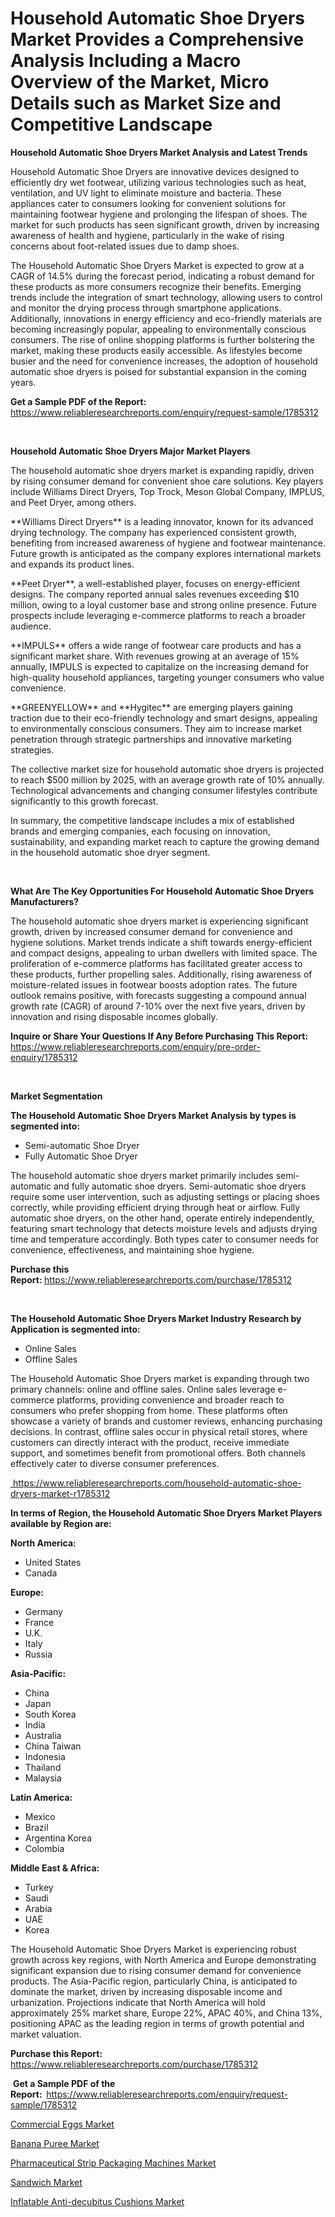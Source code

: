 <p><h1>Household Automatic Shoe Dryers Market Provides a Comprehensive Analysis Including a Macro Overview of the Market, Micro Details such as Market Size and Competitive Landscape</h1></p><p><strong>Household Automatic Shoe Dryers Market Analysis and Latest Trends</strong></p>
<p><p>Household Automatic Shoe Dryers are innovative devices designed to efficiently dry wet footwear, utilizing various technologies such as heat, ventilation, and UV light to eliminate moisture and bacteria. These appliances cater to consumers looking for convenient solutions for maintaining footwear hygiene and prolonging the lifespan of shoes. The market for such products has seen significant growth, driven by increasing awareness of health and hygiene, particularly in the wake of rising concerns about foot-related issues due to damp shoes.</p><p>The Household Automatic Shoe Dryers Market is expected to grow at a CAGR of 14.5% during the forecast period, indicating a robust demand for these products as more consumers recognize their benefits. Emerging trends include the integration of smart technology, allowing users to control and monitor the drying process through smartphone applications. Additionally, innovations in energy efficiency and eco-friendly materials are becoming increasingly popular, appealing to environmentally conscious consumers. The rise of online shopping platforms is further bolstering the market, making these products easily accessible. As lifestyles become busier and the need for convenience increases, the adoption of household automatic shoe dryers is poised for substantial expansion in the coming years.</p></p>
<p><strong>Get a Sample PDF of the Report:&nbsp;</strong> <a href="https://www.reliableresearchreports.com/enquiry/request-sample/1785312?utm_campaign=118&utm_medium=2&utm_source=Github&utm_content=ia&utm_term=08102024&utm_id=household-automatic-shoe-dryers">https://www.reliableresearchreports.com/enquiry/request-sample/1785312</a></p>
<p>&nbsp;</p>
<p><strong>Household Automatic Shoe Dryers Major Market Players</strong></p>
<p><p>The household automatic shoe dryers market is expanding rapidly, driven by rising consumer demand for convenient shoe care solutions. Key players include Williams Direct Dryers, Top Trock, Meson Global Company, IMPLUS, and Peet Dryer, among others.</p><p>**Williams Direct Dryers** is a leading innovator, known for its advanced drying technology. The company has experienced consistent growth, benefiting from increased awareness of hygiene and footwear maintenance. Future growth is anticipated as the company explores international markets and expands its product lines.</p><p>**Peet Dryer**, a well-established player, focuses on energy-efficient designs. The company reported annual sales revenues exceeding $10 million, owing to a loyal customer base and strong online presence. Future prospects include leveraging e-commerce platforms to reach a broader audience.</p><p>**IMPULS** offers a wide range of footwear care products and has a significant market share. With revenues growing at an average of 15% annually, IMPULS is expected to capitalize on the increasing demand for high-quality household appliances, targeting younger consumers who value convenience.</p><p>**GREENYELLOW** and **Hygitec** are emerging players gaining traction due to their eco-friendly technology and smart designs, appealing to environmentally conscious consumers. They aim to increase market penetration through strategic partnerships and innovative marketing strategies.</p><p>The collective market size for household automatic shoe dryers is projected to reach $500 million by 2025, with an average growth rate of 10% annually. Technological advancements and changing consumer lifestyles contribute significantly to this growth forecast.</p><p>In summary, the competitive landscape includes a mix of established brands and emerging companies, each focusing on innovation, sustainability, and expanding market reach to capture the growing demand in the household automatic shoe dryer segment.</p></p>
<p>&nbsp;</p>
<p><strong>What Are The Key Opportunities For Household Automatic Shoe Dryers Manufacturers?</strong></p>
<p><p>The household automatic shoe dryers market is experiencing significant growth, driven by increased consumer demand for convenience and hygiene solutions. Market trends indicate a shift towards energy-efficient and compact designs, appealing to urban dwellers with limited space. The proliferation of e-commerce platforms has facilitated greater access to these products, further propelling sales. Additionally, rising awareness of moisture-related issues in footwear boosts adoption rates. The future outlook remains positive, with forecasts suggesting a compound annual growth rate (CAGR) of around 7-10% over the next five years, driven by innovation and rising disposable incomes globally.</p></p>
<p><strong>Inquire or Share Your Questions If Any Before Purchasing This Report:</strong> <a href="https://www.reliableresearchreports.com/enquiry/pre-order-enquiry/1785312?utm_campaign=118&utm_medium=2&utm_source=Github&utm_content=ia&utm_term=08102024&utm_id=household-automatic-shoe-dryers">https://www.reliableresearchreports.com/enquiry/pre-order-enquiry/1785312</a></p>
<p>&nbsp;</p>
<p><strong>Market Segmentation</strong></p>
<p><strong>The Household Automatic Shoe Dryers Market Analysis by types is segmented into:</strong></p>
<p><ul><li>Semi-automatic Shoe Dryer</li><li>Fully Automatic Shoe Dryer</li></ul></p>
<p><p>The household automatic shoe dryers market primarily includes semi-automatic and fully automatic shoe dryers. Semi-automatic shoe dryers require some user intervention, such as adjusting settings or placing shoes correctly, while providing efficient drying through heat or airflow. Fully automatic shoe dryers, on the other hand, operate entirely independently, featuring smart technology that detects moisture levels and adjusts drying time and temperature accordingly. Both types cater to consumer needs for convenience, effectiveness, and maintaining shoe hygiene.</p></p>
<p><strong>Purchase this Report:&nbsp;</strong><a href="https://www.reliableresearchreports.com/purchase/1785312?utm_campaign=118&utm_medium=2&utm_source=Github&utm_content=ia&utm_term=08102024&utm_id=household-automatic-shoe-dryers">https://www.reliableresearchreports.com/purchase/1785312</a></p>
<p>&nbsp;</p>
<p><strong>The Household Automatic Shoe Dryers Market Industry Research by Application is segmented into:</strong></p>
<p><ul><li>Online Sales</li><li>Offline Sales</li></ul></p>
<p><p>The Household Automatic Shoe Dryers market is expanding through two primary channels: online and offline sales. Online sales leverage e-commerce platforms, providing convenience and broader reach to consumers who prefer shopping from home. These platforms often showcase a variety of brands and customer reviews, enhancing purchasing decisions. In contrast, offline sales occur in physical retail stores, where customers can directly interact with the product, receive immediate support, and sometimes benefit from promotional offers. Both channels effectively cater to diverse consumer preferences.</p></p>
<p><a href="https://www.reliableresearchreports.com/household-automatic-shoe-dryers-market-r1785312?utm_campaign=118&utm_medium=2&utm_source=Github&utm_content=ia&utm_term=08102024&utm_id=household-automatic-shoe-dryers">&nbsp;https://www.reliableresearchreports.com/household-automatic-shoe-dryers-market-r1785312</a></p>
<p><strong>In terms of Region, the Household Automatic Shoe Dryers Market Players available by Region are:</strong></p>
<p>
    <p> <strong> North America: </strong>
        <ul>
            <li>United States</li>
            <li>Canada</li>
        </ul>
        </p> 
    <p> <strong> Europe: </strong>
        <ul>
            <li>Germany</li>
            <li>France</li>
            <li>U.K.</li>
            <li>Italy</li>
            <li>Russia</li>
        </ul>
        </p> 
    <p> <strong> Asia-Pacific: </strong>
        <ul>
            <li>China</li>
            <li>Japan</li>
            <li>South Korea</li>
            <li>India</li>
            <li>Australia</li>
            <li>China Taiwan</li>
            <li>Indonesia</li>
            <li>Thailand</li>
            <li>Malaysia</li>
        </ul>
        </p> 
    <p> <strong> Latin America: </strong>
        <ul>
            <li>Mexico</li>
            <li>Brazil</li>
            <li>Argentina Korea</li>
            <li>Colombia</li>
        </ul>
        </p> 
    <p> <strong> Middle East & Africa: </strong>
        <ul>
            <li>Turkey</li>
            <li>Saudi</li>
            <li>Arabia</li>
            <li>UAE</li>
            <li>Korea</li>
        </ul>
    </p>
    </p>
<p><p>The Household Automatic Shoe Dryers Market is experiencing robust growth across key regions, with North America and Europe demonstrating significant expansion due to rising consumer demand for convenience products. The Asia-Pacific region, particularly China, is anticipated to dominate the market, driven by increasing disposable income and urbanization. Projections indicate that North America will hold approximately 25% market share, Europe 22%, APAC 40%, and China 13%, positioning APAC as the leading region in terms of growth potential and market valuation.</p></p>
<p><strong>Purchase this Report: </strong><a href="https://www.reliableresearchreports.com/purchase/1785312?utm_campaign=118&utm_medium=2&utm_source=Github&utm_content=ia&utm_term=08102024&utm_id=household-automatic-shoe-dryers">https://www.reliableresearchreports.com/purchase/1785312</a></p>
<p>&nbsp;<strong>Get a Sample PDF of the Report:&nbsp;&nbsp;</strong><a href="https://www.reliableresearchreports.com/enquiry/request-sample/1785312?utm_campaign=118&utm_medium=2&utm_source=Github&utm_content=ia&utm_term=08102024&utm_id=household-automatic-shoe-dryers">https://www.reliableresearchreports.com/enquiry/request-sample/1785312</a></p>
<p><strong></strong></p>
<p><p><a href="https://issuu.com/reportprime-2/docs/commercial-eggs-market-size-2030.pp_69afbab4dda038?utm_campaign=118&utm_medium=2&utm_source=Github&utm_content=ia&utm_term=08102024&utm_id=household-automatic-shoe-dryers">Commercial Eggs Market</a></p><p><a href="https://issuu.com/reportprime-2/docs/banana-puree-market-size-2030.pptx_5db89d19b0d1f5?utm_campaign=118&utm_medium=2&utm_source=Github&utm_content=ia&utm_term=08102024&utm_id=household-automatic-shoe-dryers">Banana Puree Market</a></p><p><a href="https://github.com/MatthewHernandez403/Market-Research-Report-List-1/blob/main/pharmaceutical-strip-packaging-machines-market.md?utm_campaign=118&utm_medium=2&utm_source=Github&utm_content=ia&utm_term=08102024&utm_id=household-automatic-shoe-dryers">Pharmaceutical Strip Packaging Machines Market</a></p><p><a href="https://www.linkedin.com/pulse/global-sandwich-market-share-growth-opportunities-size-growing-bgqwf?utm_campaign=118&utm_medium=2&utm_source=Github&utm_content=ia&utm_term=08102024&utm_id=household-automatic-shoe-dryers">Sandwich Market</a></p><p><a href="https://github.com/MoonZANDRA/Market-Research-Report-List-1/blob/main/inflatable-anti-decubitus-cushions-market.md?utm_campaign=118&utm_medium=2&utm_source=Github&utm_content=ia&utm_term=08102024&utm_id=household-automatic-shoe-dryers">Inflatable Anti-decubitus Cushions Market</a></p></p>